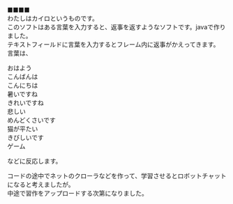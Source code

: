 ■■■■<br>
わたしはカイロというものです。<br>
このソフトはある言葉を入力すると、返事を返すようなソフトです。javaで作りました。<br>
テキストフィールドに言葉を入力するとフレーム内に返事がかえってきます。<br>
言葉は、　<br>

おはよう<br>
こんばんは<br>
こんにちは<br>
暑いですね<br>
きれいですね<br>
悲しい<br>
めんどくさいです<br>
猫が平たい<br>
きびしいです<br>
ゲーム<br>

などに反応します。<br>

コードの途中でネットのクローラなどを作って、学習させるとロボットチャットになると考えましたが。<br>
中途で習作をアップロードする次第になりました。

